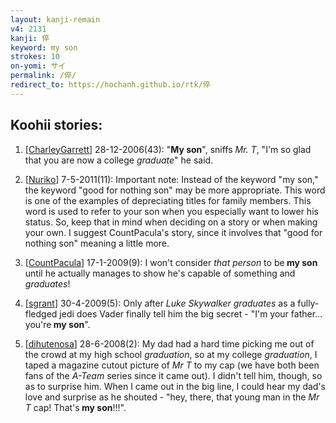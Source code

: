 ```yaml
---
layout: kanji-remain
v4: 2131
kanji: 倅
keyword: my son
strokes: 10
on-yomi: サイ
permalink: /倅/
redirect_to: https://hochanh.github.io/rtk/倅
---
```


## Koohii stories: 

1) [<a href="http://kanji.koohii.com/profile/CharleyGarrett">CharleyGarrett</a>] 28-12-2006(43): &quot;<strong>My son</strong>&quot;, sniffs <em>Mr. T</em>, &quot;I&#039;m so glad that you are now a college <em>graduate</em>&quot; he said.

2) [<a href="http://kanji.koohii.com/profile/Nuriko">Nuriko</a>] 7-5-2011(11): Important note: Instead of the keyword &quot;my son,&quot; the keyword &quot;good for nothing son&quot; may be more appropriate. This word is one of the examples of depreciating titles for family members. This word is used to refer to your son when you especially want to lower his status. So, keep that in mind when deciding on a story or when making your own. I suggest CountPacula&#039;s story, since it involves that &quot;good for nothing son&quot; meaning a little more.

3) [<a href="http://kanji.koohii.com/profile/CountPacula">CountPacula</a>] 17-1-2009(9): I won&#039;t consider <em>that person</em> to be<strong> my son</strong> until he actually manages to show he&#039;s capable of something and <em>graduates</em>!

4) [<a href="http://kanji.koohii.com/profile/sgrant">sgrant</a>] 30-4-2009(5): Only after <em>Luke Skywalker graduates</em> as a fully-fledged jedi does Vader finally tell him the big secret - &quot;I&#039;m your father... you&#039;re<strong> my son</strong>&quot;.

5) [<a href="http://kanji.koohii.com/profile/dihutenosa">dihutenosa</a>] 28-6-2008(2): My dad had a hard time picking me out of the crowd at my high school <em>graduation</em>, so at my college <em>graduation</em>, I taped a magazine cutout picture of <em>Mr T</em> to my cap (we have both been fans of the <em>A-Team</em> series since it came out). I didn&#039;t tell him, though, so as to surprise him. When I came out in the big line, I could hear my dad&#039;s love and surprise as he shouted - &quot;hey, there, that young man in the <em>Mr T</em> cap! That&#039;s<strong> my son</strong>!!!&quot;.

